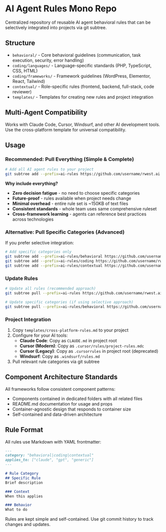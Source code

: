 # AI Agent Rules Mono Repo

Centralized repository of reusable AI agent behavioral rules that can be selectively integrated into projects via git subtree.

## Structure

- `behavioral/` - Core behavioral guidelines (communication, task execution, security, error handling)
- `coding/languages/` - Language-specific standards (PHP, TypeScript, CSS, HTML)
- `coding/frameworks/` - Framework guidelines (WordPress, Elementor, React, Tailwind)
- `contextual/` - Role-specific rules (frontend, backend, full-stack, code reviewer)
- `templates/` - Templates for creating new rules and project integration

## Multi-Agent Compatibility

Works with Claude Code, Cursor, Windsurf, and other AI development tools. Use the cross-platform template for universal compatibility.

## Usage

### Recommended: Pull Everything (Simple & Complete)
```bash
# Add all AI agent rules to your project
git subtree add --prefix=ai-rules https://github.com/username/rwest.ai.rules.git main --squash
```

**Why include everything?**
- **Zero decision fatigue** - no need to choose specific categories
- **Future-proof** - rules available when project needs change
- **Minimal overhead** - entire rule set is ~150KB of text files
- **Consistent standards** - whole team uses same comprehensive ruleset
- **Cross-framework learning** - agents can reference best practices across technologies

### Alternative: Pull Specific Categories (Advanced)
If you prefer selective integration:

```bash
# Add specific categories only
git subtree add --prefix=ai-rules/behavioral https://github.com/username/rwest.ai.rules.git behavioral --squash
git subtree add --prefix=ai-rules/coding https://github.com/username/rwest.ai.rules.git coding --squash
git subtree add --prefix=ai-rules/contextual https://github.com/username/rwest.ai.rules.git contextual --squash
```

### Update Rules
```bash
# Update all rules (recommended approach)
git subtree pull --prefix=ai-rules https://github.com/username/rwest.ai.rules.git main --squash

# Update specific categories (if using selective approach)
git subtree pull --prefix=ai-rules/behavioral https://github.com/username/rwest.ai.rules.git behavioral --squash
```

### Project Integration
1. Copy `templates/cross-platform-rules.md` to your project
2. Configure for your AI tools:
   - **Claude Code**: Copy as `CLAUDE.md` in project root
   - **Cursor (Modern)**: Copy as `.cursor/rules/project-rules.mdc` 
   - **Cursor (Legacy)**: Copy as `.cursorrules` in project root (deprecated)
   - **Windsurf**: Copy as `.windsurf/rules.md`
3. Pull relevant rule categories via git subtree

## Component Architecture Standards

All frameworks follow consistent component patterns:
- Components contained in dedicated folders with all related files
- README.md documentation for usage and props
- Container-agnostic design that responds to container size
- Self-contained and data-driven architecture

## Rule Format

All rules use Markdown with YAML frontmatter:

```markdown
---
category: "behavioral|coding|contextual"
applies_to: ["claude", "gpt", "generic"]
---

# Rule Category
## Specific Rule
Brief description

### Context
When this applies

### Behavior
What to do
```

Rules are kept simple and self-contained. Use git commit history to track changes and updates.